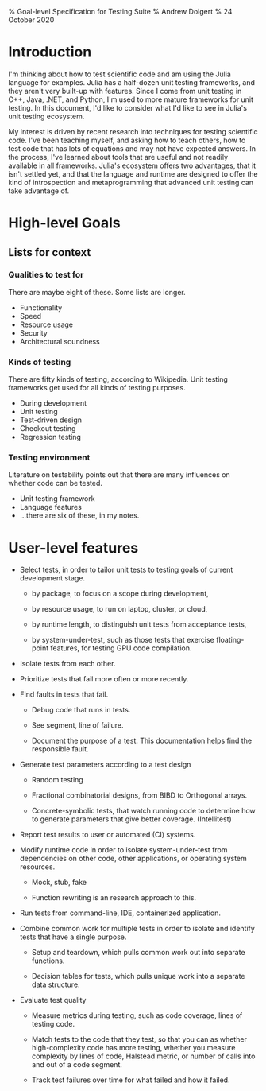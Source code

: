 % Goal-level Specification for Testing Suite
% Andrew Dolgert
% 24 October 2020

# Introduction

I'm thinking about how to test scientific code and am using the Julia
language for examples. Julia has a half-dozen unit testing frameworks,
and they aren't very built-up with features. Since I come from unit
testing in C++, Java, .NET, and Python, I'm used to more mature frameworks
for unit testing. In this document, I'd like to consider what I'd like
to see in Julia's unit testing ecosystem.

My interest is driven by recent research into techniques for
testing scientific code. I've been teaching myself, and asking how
to teach others, how to test code that has lots of equations and
may not have expected answers. In the process, I've learned about
tools that are useful and not readily available in all frameworks.
Julia's ecosystem offers two advantages, that it isn't settled yet,
and that the language and runtime are designed to offer the kind
of introspection and metaprogramming that advanced unit testing
can take advantage of.

# High-level Goals

## Lists for context

### Qualities to test for

There are maybe eight of these. Some lists are longer.

* Functionality
* Speed
* Resource usage
* Security
* Architectural soundness

### Kinds of testing

There are fifty kinds of testing, according to Wikipedia.
Unit testing frameworks get used for all kinds of testing purposes.

* During development
* Unit testing
* Test-driven design
* Checkout testing
* Regression testing

### Testing environment

Literature on testability points out that there are many 
influences on whether code can be tested.

* Unit testing framework
* Language features
* ...there are six of these, in my notes.


# User-level features

* Select tests, in order to tailor unit tests to
  testing goals of current development stage.

  - by package, to focus on a scope during development,

  - by resource usage, to run on laptop, cluster, or cloud,

  - by runtime length, to distinguish unit tests from acceptance tests,

  - by system-under-test, such as those tests that exercise
    floating-point features, for testing GPU code compilation.

* Isolate tests from each other.

* Prioritize tests that fail more often or more recently.

* Find faults in tests that fail.

  - Debug code that runs in tests.

  - See segment, line of failure.

  - Document the purpose of a test. This documentation helps
    find the responsible fault.

* Generate test parameters according to a test design

  - Random testing

  - Fractional combinatorial designs, from BIBD to Orthogonal arrays.

  - Concrete-symbolic tests, that watch running code to determine
    how to generate parameters that give better coverage. (Intellitest)

* Report test results to user or automated (CI) systems.

* Modify runtime code in order to isolate system-under-test from
  dependencies on other code, other applications, or operating system
  resources.

  - Mock, stub, fake

  - Function rewriting is an research approach to this.

* Run tests from command-line, IDE, containerized application.

* Combine common work for multiple tests in order to isolate
  and identify tests that have a single purpose.

  - Setup and teardown, which pulls common work out into separate functions.

  - Decision tables for tests, which pulls unique work into
    a separate data structure.

* Evaluate test quality

  - Measure metrics during testing, such as code coverage,
    lines of testing code.

  - Match tests to the code that they test, so that you can
    as whether high-complexity code has more testing, whether
    you measure complexity by lines of code, Halstead metric,
    or number of calls into and out of a code segment.

  - Track test failures over time for what failed and how it failed.
